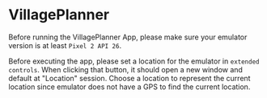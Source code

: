 # VillagePlanner

Before running the VillagePlanner App, please make sure your emulator version is at least `Pixel 2 API 26`.

Before executing the app, please set a location for the emulator in `extended controls`. When clicking that button, it should open a new window and default at "Location" session. Choose a location to represent the current location since emulator does not have a GPS to find the current location.
